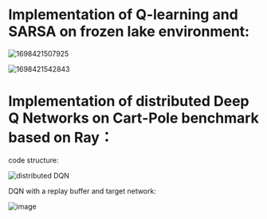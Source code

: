 # Implementation of Q-learning and SARSA on frozen lake environment:

![1698421507925](https://github.com/linqq19/DQN-cartpole/assets/54255402/3c7301ce-67b5-4ed4-ad4c-0ddf119cd4b6)

![1698421542843](https://github.com/linqq19/DQN-cartpole/assets/54255402/23ca577f-2031-402b-ac64-f05f9e3e9227)

# Implementation of distributed Deep Q Networks on Cart-Pole benchmark based on Ray：

code structure:

![distributed DQN](https://github.com/linqq19/cs533-dqn/assets/54255402/a345ff2e-0870-4256-8110-56bfb2751ca5)

 DQN with a replay buffer and target network:

 
![image](https://github.com/linqq19/cs533-dqn/assets/54255402/4c329c63-bc7c-401c-b325-618fe23cde24)
